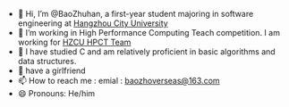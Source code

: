 - 👋 Hi, I’m @BaoZhuhan, a first-year student majoring in software engineering at [Hangzhou City University](http://www.hzcu.edu.cn/)
- 👀 I’m working in High Performance Computing Teach competition. I am working for [HZCU HPCT Team](https://github.com/HZCU-HPTC-Team)  
- 🌱 I have studied C and am relatively proficient in basic algorithms and data structures.
- 💞️ have a girlfriend
- 📫 How to reach me : emial : [baozhoverseas@163.com](baozhuhanoverseas@163.com)  
- 😄 Pronouns: He/him

<!---
BaoZhuhan/BaoZhuhan is a ✨ special ✨ repository because its `README.md` (this file) appears on your GitHub profile.
You can click the Preview link to take a look at your changes.
--->
